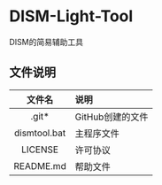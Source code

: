 # DISM-Light-Tool
DISM的简易辅助工具

## 文件说明
|文件名|说明|
|:---:|:---|
|.git*|GitHub创建的文件|
|dismtool.bat|主程序文件|
|LICENSE|许可协议|
|README.md|帮助文件|
